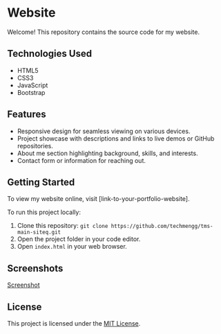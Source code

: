 # Website

Welcome! This repository contains the source code for my website.

## Technologies Used

- HTML5
- CSS3
- JavaScript
- Bootstrap 

## Features

- Responsive design for seamless viewing on various devices.
- Project showcase with descriptions and links to live demos or GitHub repositories.
- About me section highlighting background, skills, and interests.
- Contact form or information for reaching out.

## Getting Started

To view my website online, visit [link-to-your-portfolio-website].

To run this project locally:

1. Clone this repository: `git clone https://github.com/techmengg/tms-main-siteq.git`
2. Open the project folder in your code editor.
3. Open `index.html` in your web browser.

## Screenshots

[Screenshot](https://github.com/techmengg/tms-main-siteq/blob/main/assets/125338813/637cf75e-d220-46be-85aa-10b384130c46)

## License

This project is licensed under the [MIT License](LICENSE).
